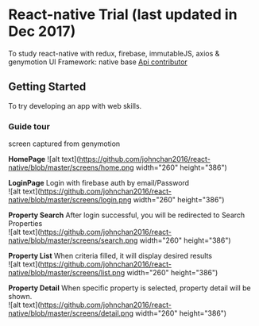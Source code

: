 # React-native Trial (last updated in Dec 2017)

To study react-native with redux, firebase, immutableJS, axios & genymotion
UI Framework: native base
[Api contributor](http://api.nestoria.co.uk)

## Getting Started

To try developing an app with web skills.

### Guide tour

screen captured from genymotion

**HomePage**
![alt text](https://github.com/johnchan2016/react-native/blob/master/screens/home.png width="260" height="386")

**LoginPage**
Login with firebase auth by email/Password <br/>
![alt text](https://github.com/johnchan2016/react-native/blob/master/screens/login.png width="260" height="386")

**Property Search**
After login successful, you will be redirected to Search Properties <br/>
![alt text](https://github.com/johnchan2016/react-native/blob/master/screens/search.png width="260" height="386")

**Property List**
When criteria filled, it will display desired results <br/>
![alt text](https://github.com/johnchan2016/react-native/blob/master/screens/list.png width="260" height="386")

**Property Detail**
When specific property is selected, property detail will be shown. <br/>
![alt text](https://github.com/johnchan2016/react-native/blob/master/screens/detail.png width="260" height="386")
